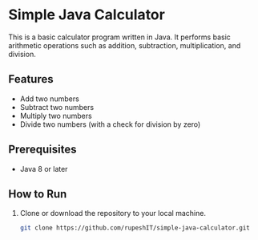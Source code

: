 # Simple Java Calculator

This is a basic calculator program written in Java. It performs basic arithmetic operations such as addition, subtraction, multiplication, and division.

## Features
- Add two numbers
- Subtract two numbers
- Multiply two numbers
- Divide two numbers (with a check for division by zero)

## Prerequisites
- Java 8 or later

## How to Run

1. Clone or download the repository to your local machine.
   
   ```bash
   git clone https://github.com/rupeshIT/simple-java-calculator.git
